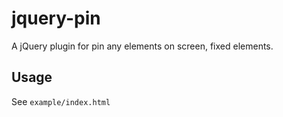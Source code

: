 # jquery-pin

A jQuery plugin for pin any elements on screen, fixed elements.

## Usage

See `example/index.html`
